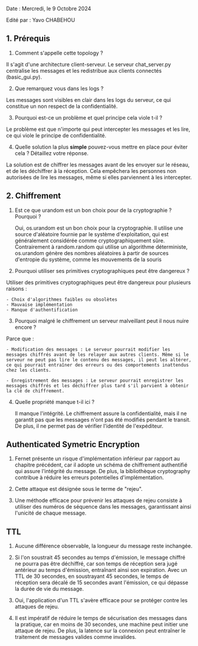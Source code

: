 Date : Mercredi, le 9 Octobre 2024

Edité par : Yavo CHABEHOU

## 1. Prérequis

1. Comment s'appelle cette topology ?

Il s'agit d'une architecture client-serveur. Le serveur chat_server.py centralise les messages et les redistribue aux clients connectés (basic_gui.py).

2. Que remarquez vous dans les logs ? 

Les messages sont visibles en clair dans les logs du serveur, ce qui constitue un non respect de la confidentialité.

3. Pourquoi est-ce un problème et quel principe cela viole t-il ?

Le problème est que n'importe qui peut intercepter les messages et les lire, ce qui viole le principe de confidentialité.

4. Quelle solution la plus **simple** pouvez-vous mettre en place pour éviter cela ? Détaillez votre réponse.

La solution est de chiffrer les messages avant de les envoyer sur le réseau, et de les déchiffrer à la réception. 
Cela empêchera les personnes non autorisées de lire les messages, même si elles parviennent à les intercepter.


## 2. Chiffrement

1. Est ce que urandom est un bon choix pour de la cryptographie ? Pourquoi ?

    Oui, os.urandom est un bon choix pour la cryptographie. Il utilise une source d'aléatoire fournie par le système d'exploitation, qui est généralement considérée comme cryptographiquement sûre.  
    Contrairement à random.random qui utilise un algorithme déterministe, os.urandom  génère des nombres aléatoires à partir de sources d'entropie du système, comme les mouvements de la souris

2. Pourquoi utiliser ses primitives cryptographiques peut être dangereux ?

Utiliser des primitives cryptographiques peut être dangereux pour plusieurs raisons :

    - Choix d'algorithmes faibles ou obsolètes
    - Mauvaise implémentation
    - Manque d'authentification 

3. Pourquoi malgré le chiffrement un serveur malveillant peut il nous nuire encore ?

Parce que : 

    - Modification des messages : Le serveur pourrait modifier les messages chiffrés avant de les relayer aux autres clients. Même si le serveur ne peut pas lire le contenu des messages, il peut les altérer, ce qui pourrait entraîner des erreurs ou des comportements inattendus chez les clients.

    - Enregistrement des messages : Le serveur pourrait enregistrer les messages chiffrés et les déchiffrer plus tard s'il parvient à obtenir la clé de chiffrement.

4. Quelle propriété manque t-il ici ?

    Il manque l'intégrité. Le chiffrement assure la confidentialité, mais il ne garantit pas que les messages n'ont pas été modifiés pendant le transit. De plus, il ne permet pas de vérifier l'identité de l'expéditeur.



## Authenticated Symetric Encryption


1. Fernet présente un risque d'implémentation inférieur par rapport au chapitre précédent, car il adopte un schéma de chiffrement authentifié qui assure l'intégrité du message. De plus, la bibliothèque cryptography contribue à réduire les erreurs potentielles d'implémentation.

2. Cette attaque est désignée sous le terme de "rejeu".

3. Une méthode efficace pour prévenir les attaques de rejeu consiste à utiliser des numéros de séquence dans les messages,  garantissant ainsi l'unicité de chaque message.



## TTL


1. Aucune différence observable, la longueur du message reste inchangée.

2. Si l'on soustrait 45 secondes au temps d'émission, le message chiffré ne pourra pas être déchiffré, car son temps de réception sera jugé antérieur au temps d'émission, entraînant ainsi son expiration. Avec un TTL de 30 secondes, en soustrayant 45 secondes, le temps de réception sera décalé de 15 secondes avant l'émission, ce qui dépasse la durée de vie du message.

3. Oui, l'application d'un TTL s'avère efficace pour se protéger contre les attaques de rejeu.

4. Il est impératif de réduire le temps de sécurisation des messages dans la pratique, car en moins de 30 secondes, une machine peut initier une attaque de rejeu. De plus, la latence sur la connexion peut entraîner le traitement de messages valides comme invalides.